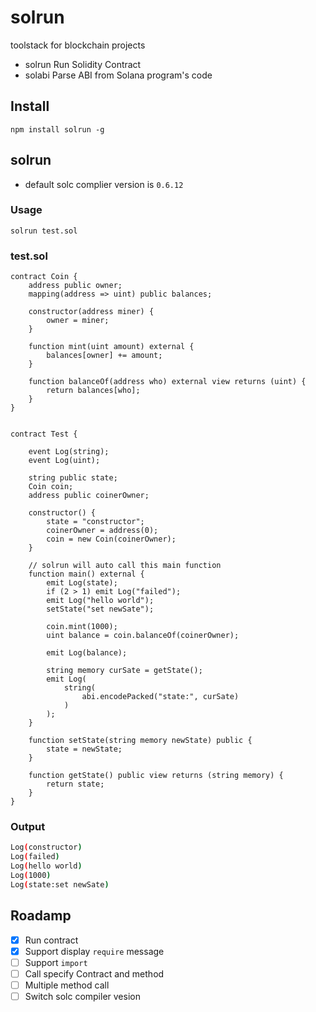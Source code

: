 # solrun
toolstack for blockchain projects

- solrun Run Solidity Contract 
- solabi Parse ABI from Solana program's code

## Install
``` shell
npm install solrun -g
```

## solrun

- default solc complier version is `0.6.12`  


### Usage
``` shell
solrun test.sol
```

### test.sol
``` solidity
contract Coin {
    address public owner;
    mapping(address => uint) public balances;

    constructor(address miner) {
        owner = miner;
    }

    function mint(uint amount) external {
        balances[owner] += amount;
    }

    function balanceOf(address who) external view returns (uint) {
        return balances[who];
    }
}


contract Test {

    event Log(string);
    event Log(uint);

    string public state;
    Coin coin;
    address public coinerOwner;

    constructor() {
        state = "constructor";
        coinerOwner = address(0);
        coin = new Coin(coinerOwner);
    }

    // solrun will auto call this main function 
    function main() external {
        emit Log(state);
        if (2 > 1) emit Log("failed");
        emit Log("hello world");
        setState("set newSate");

        coin.mint(1000);
        uint balance = coin.balanceOf(coinerOwner);

        emit Log(balance);

        string memory curSate = getState();
        emit Log(
            string(
                abi.encodePacked("state:", curSate)
            )
        );
    }

    function setState(string memory newState) public {
        state = newState;
    }

    function getState() public view returns (string memory) {
        return state;
    }
}
```


### Output
``` bash
Log(constructor)
Log(failed)
Log(hello world)
Log(1000)
Log(state:set newSate)
```

## Roadamp
- [x] Run contract  
- [x] Support display `require` message
- [ ] Support `import`  
- [ ] Call specify Contract and method
- [ ] Multiple method call
- [ ] Switch solc compiler vesion
